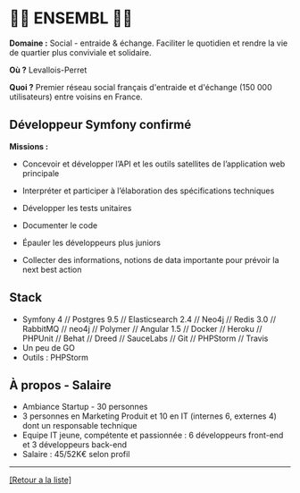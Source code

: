 # 🙋‍♂️ ENSEMBL 🙋‍♀️

**Domaine :** Social - entraide & échange. Faciliter le quotidien et rendre la vie de quartier plus conviviale et solidaire.

**Où ?** Levallois-Perret

**Quoi ?** Premier réseau social français d'entraide et d'échange (150 000 utilisateurs) entre voisins en France.

## Développeur Symfony confirmé

**Missions :**

* Concevoir et développer l’API et les outils satellites de l’application web principale

* Interpréter et participer à l’élaboration des spécifications techniques

* Développer les tests unitaires

* Documenter le code

* Épauler les développeurs plus juniors

* Collecter des informations, notions de data importante pour prévoir la next best action

## Stack

* Symfony 4 // Postgres 9.5 // Elasticsearch 2.4 // Neo4j // Redis 3.0 // RabbitMQ // neo4j // Polymer // Angular 1.5 // Docker // Heroku // PHPUnit // Behat // Dreed // SauceLabs // Git // PHPStorm // Travis
* Un peu de GO
* Outils : PHPStorm


## À propos - Salaire

* Ambiance Startup - 30 personnes
* 3 personnes en Marketing Produit et 10 en IT (internes 6, externes 4) dont un responsable technique
* Equipe IT jeune, compétente et passionnée : 6 développeurs front-end et 3 développeurs back-end
* Salaire : 45/52K€ selon profil
----
<a href="https://github.com/jlondiche/job-board-php/blob/master/00README.md">[Retour a la liste]</a>
